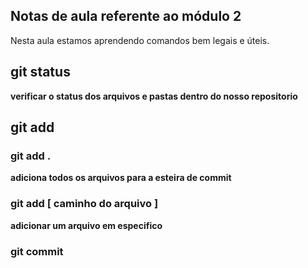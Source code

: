 ## Notas de aula referente ao módulo 2

Nesta aula estamos aprendendo comandos bem legais e úteis.


## git status
**verificar o status dos arquivos e pastas dentro do nosso repositorio**


## git add

### git add . 

**adiciona todos os arquivos para a esteira de commit**

### git add [ caminho do arquivo ]

**adicionar um arquivo em especifico**


### git commit